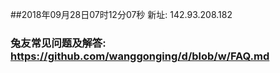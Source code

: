 ##2018年09月28日07时12分07秒 新址: 142.93.208.182
### 兔友常见问题及解答: https://github.com/wanggonging/d/blob/w/FAQ.md

